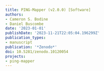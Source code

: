 ```yaml
---
title: PING-Mapper (v2.0.0) [Software]
authors:
- Cameron S. Bodine
- Daniel Buscombe
date: '2023-01-01'
publishDate: '2023-11-21T22:05:04.196299Z'
publication_types:
- manuscript
publication: '*Zenodo*'
doi: 10.5281/zenodo.10120054
projects:
- ping-mapper
---
```

